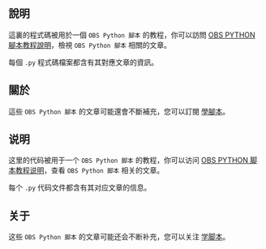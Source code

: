 ## 說明

這裏的程式碼被用於一個 `OBS Python 腳本` 的教程，你可以訪問 [OBS PYTHON 腳本教程說明](https://learnscript.net/zh-hant/obs-python-scripting/)，檢視 `OBS Python 腳本` 相關的文章。

每個 `.py` 程式碼檔案都含有其對應文章的資訊。

## 關於

這些 `OBS Python 腳本` 的文章可能還會不斷補充，您可以訂閱 [學腳本](https://learnscript.net/zh-hant/)。


## 说明

这里的代码被用于一个 `OBS Python 脚本` 的教程，你可以访问 [OBS PYTHON 脚本教程说明](https://learnscript.net/zh/obs-python-scripting/)，查看 `OBS Python 脚本` 相关的文章。

每个 `.py` 代码文件都含有其对应文章的信息。

## 关于

这些 `OBS Python 脚本` 的文章可能还会不断补充，您可以关注 [学脚本](https://learnscript.net/zh/)。
